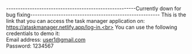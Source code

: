 -------------------------------------------------------Currently down for bug fixing-------------------------------------------------------
This is the link that you can access the task manager application on: https://ataskmanager.netlify.app/log-in.<br>
You can use the following credentials to demo it:<br>
Email address: user1@gmail.com<br>
Password: 1234567<br>
